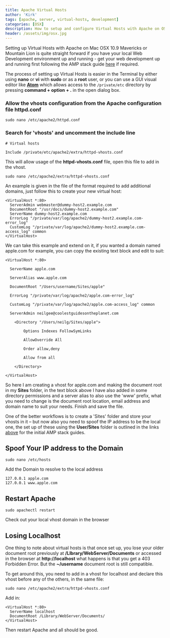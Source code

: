 ```yaml
---
title: Apache Virtual Hosts
author: 'Kirk'
tags: [apache, server, virtual-hosts, development]
categories: [OSX]
description: How to setup and configure Virtual Hosts with Apache on OS X 10.9 Mavericks.
header: /assets/img/osx.jpg
---
```


Setting up Virtual Hosts with Apache on Mac OSX 10.9 Mavericks or Mountain Lion is quite straight forward if you have your local Web Development environment up and running - get your web development up and running first following the AMP stack guide [here](/archive/2014/07/19/Develpoment-Server) if required.

The process of setting up Virtual Hosts is easier in the Terminal by either using __nano__ or __vi__ with __sudo__ or as a __root__ user, or you can use a GUI visual editor like __[Atom](http://atom.io)__ which allows access to the `/private/etc` directory by pressing __command + option + .__ in the open dialog box.


### Allow the vhosts configuration from the Apache configuration file httpd.conf

    sudo nano /etc/apache2/httpd.conf

### Search for 'vhosts' and uncomment the include line


    # Virtual hosts

    Include /private/etc/apache2/extra/httpd-vhosts.conf

This will allow usage of the __httpd-vhosts.conf__ file, open this file to add in the vhost.

    sudo nano /etc/apache2/extra/httpd-vhosts.conf

An example is given in the file of the format required to add additional domains, just follow this to create your new virtual host:

    <VirtualHost *:80>
      ServerAdmin webmaster@dummy-host2.example.com
      DocumentRoot "/usr/docs/dummy-host2.example.com"
      ServerName dummy-host2.example.com
      ErrorLog "/private/var/log/apache2/dummy-host2.example.com-error_log"
      CustomLog "/private/var/log/apache2/dummy-host2.example.com-access_log" common
    </VirtualHost>

We can take this example and extend on it, if you wanted a domain named apple.com for example, you can copy the existing text block and edit to suit:

    <VirtualHost *:80>

      ServerName apple.com

      ServerAlias www.apple.com

      DocumentRoot "/Users/username/Sites/apple"

      ErrorLog "/private/var/log/apache2/apple.com-error_log"

      CustomLog "/private/var/log/apache2/apple.com-access_log" common

      ServerAdmin neilgee@coolestguidesontheplanet.com

        <Directory "/Users/neilg/Sites/apple">

            Options Indexes FollowSymLinks

            AllowOverride All

            Order allow,deny

            Allow from all

        </Directory>

    </VirtualHost>

So here I am creating a vhost for apple.com and making the document root in my __Sites__ folder, in the text block above I have also added in some directory permissions and a server alias to also use the 'www' prefix, what you need to change is the document root location, email address and domain name to suit your needs. Finish and save the file.

One of the better workflows is to create a 'Sites' folder and store your vhosts in it – but now also you need to spoof the IP address to be the local one, the set up of these using the __User/Sites__ folder is outlined in the links [above](/archive/2014/07/19/Develpoment-Server) for the initial AMP stack guides.

## Spoof Your IP address to the Domain

    sudo nano /etc/hosts

Add the Domain to resolve to the local address

    127.0.0.1 apple.com
    127.0.0.1 www.apple.com

## Restart Apache

    sudo apachectl restart

Check out your local vhost domain in the browser

## Losing Localhost

One thing to note about virtual hosts is that once set up, you lose your older document root previously at __/LIbrary/WebServer/Documents__ or accessed in the browser at __http://localhost__ what happens is that you get a 403 Forbidden Error. But the __~/username__ document root is still compatible.

To get around this, you need to add in a vhost for localhost and declare this vhost before any of the others, in the same file:

    sudo nano /etc/apache2/extra/httpd-vhosts.conf

Add in:

    <VirtualHost *:80>
      ServerName localhost
      DocumentRoot /Library/WebServer/Documents/
    </VirtualHost>

Then restart Apache and all should be good.
